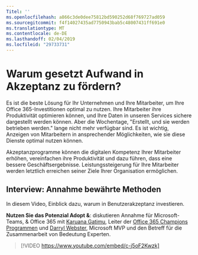 ```yaml
---
Titel: ''
ms.openlocfilehash: a866c3de0dee75812bd590252d68f769727ad059
ms.sourcegitcommit: f4f14027435ad7750943bab5c48007431ff691e0
ms.translationtype: MT
ms.contentlocale: de-DE
ms.lasthandoff: 02/04/2019
ms.locfileid: "29733731"
---
```

# <a name="why-put-effort-into-driving-adoption"></a>Warum gesetzt Aufwand in Akzeptanz zu fördern?  

Es ist die beste Lösung für Ihr Unternehmen und Ihre Mitarbeiter, um Ihre Office 365-Investitionen optimal zu nutzen.  Ihre Mitarbeiter ihre Produktivität optimieren können, und Ihre Daten in unseren Services sichere dargestellt werden können.  Aber die Wochentage, "Erstellt, und sie werden betrieben werden." lange nicht mehr verfügbar sind.  Es ist wichtig, Anzeigen von Mitarbeitern in ansprechender Möglichkeiten, wie sie diese Dienste optimal nutzen können.

Akzeptanzprogramme können die digitalen Kompetenz Ihrer Mitarbeiter erhöhen, vereinfachen ihre Produktivität und dazu führen, dass eine bessere Geschäftsergebnisse. Leistungssteigerung für Ihre Mitarbeiter werden letztlich erreichen seiner Ziele Ihrer Organisation ermöglichen. 

## <a name="interview-adoption-best-practices"></a>Interview: Annahme bewährte Methoden

In diesem Video, Einblick dazu, warum in Benutzerakzeptanz investieren.  

**Nutzen Sie das Potenzial Adopt &**: diskutieren Annahme für Microsoft-Teams, & Office 365 mit [Karuana Gatimu](https://linkedin.com/in/karuanagatimu), Leiter der [Office 365 Champions Programmen](https://aka.ms/O365Champions) und [Darryl Webster](https://webster.net.nz/), Microsoft MVP und den Betreff für die Zusammenarbeit von Bedeutung Experten. 

> [!VIDEO https://www.youtube.com/embed/c-j5oF2Kwzk]

